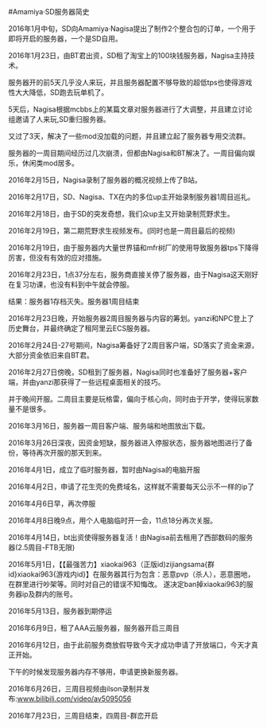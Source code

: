 #Amamiya·SD服务器简史

2016年1月中旬，SD向Amamiya·Nagisa提出了制作2个整合包的订单，一个用于即将开启的服务器，一个是SD自用。

2016年1月23日，由BT君出资，SD租了淘宝上的100块钱服务器，Nagisa主持技术。

服务器开的前5天几乎没人来玩，并且服务器配置不够导致的超低tps也使得游戏性大大降低，SD跑去玩单机了。

5天后，Nagisa根据mcbbs上的某篇文章对服务器进行了大调整，并且建立讨论组邀请了人来玩,SD重归服务器。

又过了3天，解决了一些mod没加载的问题，并且建立起了服务器专用交流群。

服务器的一周目期间经历过几次崩溃，但都由Nagisa和BT解决了。一周目偏向娱乐，休闲类mod居多。

2016年2月15日，Nagisa录制了服务器的概况视频上传了B站。

2016年2月17日，SD、Nagisa、TX在内的多位up主开始录制服务器1周目巡礼。

2016年2月18日，由于SD的突发奇想，我们众up主又开始录制荒野求生。

2016年2月19日，第二期荒野求生视频发布。(同时也是一周目最后的视频)

2016年2月19日，由于服务器内大量世界锚和mfr树厂的使用导致服务器tps下降得厉害，但没有有效的应对措施。

2016年2月23日，1点37分左右，服务商直接关停了服务器，由于Nagisa这天刚好在复习功课，也没有料到中午就会停服。

结果：服务器1存档灭失。服务器1周目结束

2016年2月23日晚，开始服务器2周目服务器与内容的筹划。yanzi和NPC登上了历史舞台，并最终确定了租阿里云ECS服务器。

2016年2月24日-27号期间，Nagisa筹备好了2周目客户端，SD落实了资金来源，大部分资金依旧来自BT君。

2016年2月27日傍晚，SD租到了服务器，Nagisa同时也准备好了服务器+客户端，并由yanzi那获得了一些远程桌面相关的技巧。

并于晚间开服。二周目主要是玩格雷，偏向于核心向，同时由于开学，使得玩家数量不是很多。

2016年3月16日，服务器一周目客户端、服务端和地图放出下载。

2016年3月26日深夜，因资金短缺，服务器进入停服状态，服务器地图进行了备份，等待再次开服的那天到来。

2016年4月1日，成立了临时服务器，暂时由Nagisa的电脑开服

2016年4月2日，申请了花生壳的免费域名，这样就不需要每天公示不一样的ip了

2016年4月6日早，再次停服

2016年4月8日晚9点，用个人电脑临时开一会，11点18分再次关服。

2016年4月14日，bt出资使得服务器复活！由Nagisa前去租用了西部数码的服务器(2.5周目-FTB无限)

2016年5月1日，【【最强苦力】xiaokai963（正版id)zijiangsama{群id}xiaokai963{游戏内id}】在服务器其行为包含：恶意pvp（杀人），恶意圈地，在群里进行吵架等。同时对自己的错误不知悔改。
遂决定ban掉xiaokai963的服务器ip及群内的账号。

2016年5月13日，服务器到期停运

2016年6月9日，租了AAA云服务器，服务器开启三周目

2016年6月12日，由于此前服务商放假导致今天才成功申请了开放端口，今天才真正开始。

下午的时候发现服务器内存不够用，申请更换新服务器。

2016年6月26日，三周目视频由ilson录制并发布:www.bilibili.com/video/av5095056

2016年7月23日，三周目结束，四周目-群峦开启

